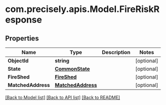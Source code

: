 # com.precisely.apis.Model.FireRiskResponse
## Properties

Name | Type | Description | Notes
------------ | ------------- | ------------- | -------------
**ObjectId** | **string** |  | [optional] 
**State** | [**CommonState**](CommonState.md) |  | [optional] 
**FireShed** | [**FireShed**](FireShed.md) |  | [optional] 
**MatchedAddress** | [**MatchedAddress**](MatchedAddress.md) |  | [optional] 

[[Back to Model list]](../README.md#documentation-for-models) [[Back to API list]](../README.md#documentation-for-api-endpoints) [[Back to README]](../README.md)

